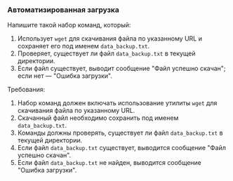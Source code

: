 
### Автоматизированная загрузка

Напишите такой набор команд, который:
1. Использует `wget` для скачивания файла по указанному URL и сохраняет его под именем `data_backup.txt`.
2. Проверяет, существует ли файл `data_backup.txt` в текущей директории.
3. Если файл существует, выводит сообщение "Файл успешно скачан"; если нет — "Ошибка загрузки".

Требования:
1. Набор команд должен включать использование утилиты `wget` для скачивания файла по указанному URL. 
2. Скачанный файл необходимо сохранить под именем `data_backup.txt`. 
3. Команды должны проверять, существует ли файл `data_backup.txt` в текущей директории. 
4. Если файл `data_backup.txt` существует, выводится сообщение "Файл успешно скачан". 
5. Если файл `data_backup.txt` не найден, выводится сообщение "Ошибка загрузки".